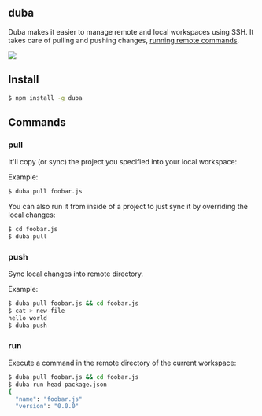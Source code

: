 ## duba

Duba makes it easier to manage remote and local workspaces using SSH. It takes care of pulling and pushing changes, [running remote commands](http://github.com/azer/remotely).

![](https://i.cloudup.com/P9mTce6rHf.png)

## Install

```bash
$ npm install -g duba
```

## Commands

### pull

It'll copy (or sync) the project you specified into your local workspace:

Example:

```bash
$ duba pull foobar.js
```

You can also run it from inside of a project to just sync it by overriding the local changes:

```bash
$ cd foobar.js
$ duba pull
```

### push

Sync local changes into remote directory.

Example:

```bash
$ duba pull foobar.js && cd foobar.js
$ cat > new-file
hello world
$ duba push
```

### run

Execute a command in the remote directory of the current workspace:

```bash
$ duba pull foobar.js && cd foobar.js
$ duba run head package.json
{
  "name": "foobar.js"
  "version": "0.0.0"
```
